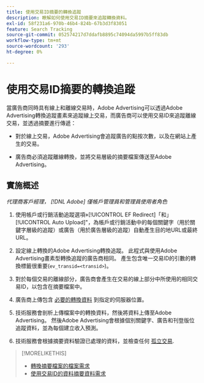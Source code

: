 ```yaml
---
title: 使用交易ID摘要的轉換追蹤
description: 瞭解如何使用交易ID摘要來追蹤轉換資料。
exl-id: 58f231a6-970b-46b4-824b-67b3d3f83051
feature: Search Tracking
source-git-commit: 052574217d7ddafb8895c74094da5997b5ff83db
workflow-type: tm+mt
source-wordcount: '293'
ht-degree: 0%

---
```


# 使用交易ID摘要的轉換追蹤

當廣告商同時具有線上和離線交易時，Adobe Advertising可以透過Adobe Advertising轉換追蹤畫素來追蹤線上交易，而廣告商可以使用交易ID來追蹤離線交易，並透過摘要進行傳遞：

* 對於線上交易，Adobe Advertising會追蹤廣告的點按次數，以及在網站上產生的交易。

* 廣告商必須追蹤離線轉換，並將交易層級的摘要檔案傳送至Adobe Advertising。

## 實施概述

*代理商客戶經理， [!DNL Adobe] 僅帳戶管理員和管理員使用者角色*

1. 使用帳戶或行銷活動追蹤選項»[!UICONTROL EF Redirect]「和」[!UICONTROL Auto Upload]&quot;，為帳戶或行銷活動中的每個關鍵字（用於關鍵字層級的追蹤）或廣告（用於廣告層級的追蹤）自動產生目的地URL或最終URL。

1. 設定線上轉換的Adobe Advertising轉換追蹤。 此程式與使用Adobe Advertising畫素型轉換追蹤的廣告商相同。 產生包含唯一交易ID的引數的轉換標籤很重要(`ev_transid=<transid>`)。

1. 對於每個交易的離線部分，廣告商會產生在交易的線上部分中所使用的相同交易ID，以包含在摘要檔案中。

1. 廣告商上傳包含 [必要的轉換資料](/help/search-social-commerce/tracking/feed-transaction-id-data-requirements.md) 到指定的伺服器位置。

1. 技術服務會剖析上傳檔案中的轉換資料，然後將資料上傳至Adobe Advertising。 然後Adobe Advertising會根據個別關鍵字、廣告和刊登版位追蹤資料，並為每個建立收入預測。

1. 技術服務會根據摘要資料驗證已處理的資料，並檢查任何 [孤立交易](/help/search-social-commerce/glossary.md#o-p).

>[!MORELIKETHIS]
>
>* [轉換摘要檔案的檔案需求](feed-file-requirements.md)
>* [使用交易ID的資料摘要資料需求](/help/search-social-commerce/tracking/feed-transaction-id-data-requirements.md)
